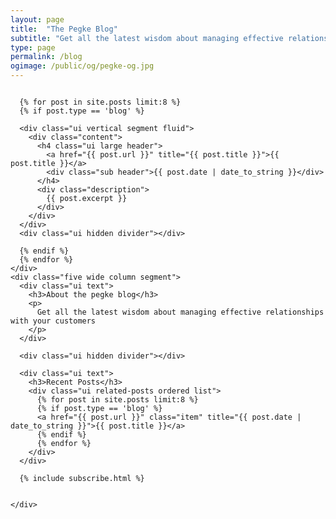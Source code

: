 ```yaml
---
layout: page
title:  "The Pegke Blog"
subtitle: "Get all the latest wisdom about managing effective relationships with your customers"
type: page
permalink: /blog
ogimage: /public/og/pegke-og.jpg
---
```


<div class="ui container">
  <div class="ui grid stackable">
    <div class="eleven wide column">

      {% for post in site.posts limit:8 %}
      {% if post.type == 'blog' %}

      <div class="ui vertical segment fluid">
        <div class="content">
          <h4 class="ui large header">
            <a href="{{ post.url }}" title="{{ post.title }}">{{ post.title }}</a>
            <div class="sub header">{{ post.date | date_to_string }}</div>
          </h4>
          <div class="description">
            {{ post.excerpt }}
          </div>
        </div>
      </div>
      <div class="ui hidden divider"></div>

      {% endif %}
      {% endfor %}
    </div>
    <div class="five wide column segment">
      <div class="ui text">
        <h3>About the pegke blog</h3>
        <p>
          Get all the latest wisdom about managing effective relationships with your customers
        </p>
      </div>

      <div class="ui hidden divider"></div>

      <div class="ui text">
        <h3>Recent Posts</h3>
        <div class="ui related-posts ordered list">
          {% for post in site.posts limit:8 %}
          {% if post.type == 'blog' %}
          <a href="{{ post.url }}" class="item" title="{{ post.date | date_to_string }}">{{ post.title }}</a>
          {% endif %}
          {% endfor %}
        </div>
      </div>

      {% include subscribe.html %}


    </div>
  </div>
</div>
